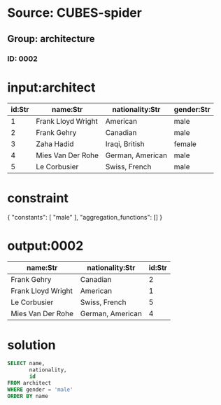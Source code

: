 # Source: CUBES-spider
## Group: architecture
### ID: 0002

# input:architect

| id:Str | name:Str | nationality:Str | gender:Str |
|---|---|---|---|
| 1 | Frank Lloyd Wright | American | male |
| 2 | Frank Gehry | Canadian | male |
| 3 | Zaha Hadid | Iraqi, British | female |
| 4 | Mies Van Der Rohe | German, American | male |
| 5 | Le Corbusier | Swiss, French | male |

# constraint

{
  "constants": [
    "male"
  ],
  "aggregation_functions": []
}

# output:0002

| name:Str | nationality:Str | id:Str |
|---|---|---|
| Frank Gehry | Canadian | 2 |
| Frank Lloyd Wright | American | 1 |
| Le Corbusier | Swiss, French | 5 |
| Mies Van Der Rohe | German, American | 4 |

# solution

```sql
SELECT name,
       nationality,
       id
FROM architect
WHERE gender = 'male'
ORDER BY name
```
